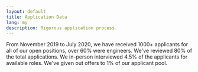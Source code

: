 ```yaml
---
layout: default
title: Application Data
lang: my
description: Rigorous application process.
---
```


From November 2019 to July 2020, we have received 1000+ applicants for all of our open positions, over 60% were engineers. We've reviewed 80% of the total applications. We in-person interviewed 4.5% of the applicants for available roles. We've given out offers to 1% of our applicant pool.